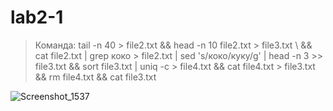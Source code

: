 # lab2-1
>Команда: 
>tail -n 40 > file2.txt && head -n 10 file2.txt > file3.txt \ && cat file2.txt | grep коко > file2.txt | sed 's/коко/куку/g' | head -n 3 >> file3.txt && sort file3.txt | uniq -c > file4.txt && cat file4.txt > file3.txt && rm file4.txt && cat file3.txt
>
![Screenshot_1537](https://user-images.githubusercontent.com/77721717/159424395-e7155d2a-0e06-4ab7-8725-c5e77b7a2eb0.png)
